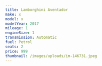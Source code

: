 ```yaml
---
title: Lamborghini Aventador
make: x
model: x
modelYear: 2017
mileage: 1
engineSize: 1
transmission: Automatic
fuel: Petrol
seats: 2
price: 999
thumbnail: /images/uploads/im-146731.jpeg
---
```

